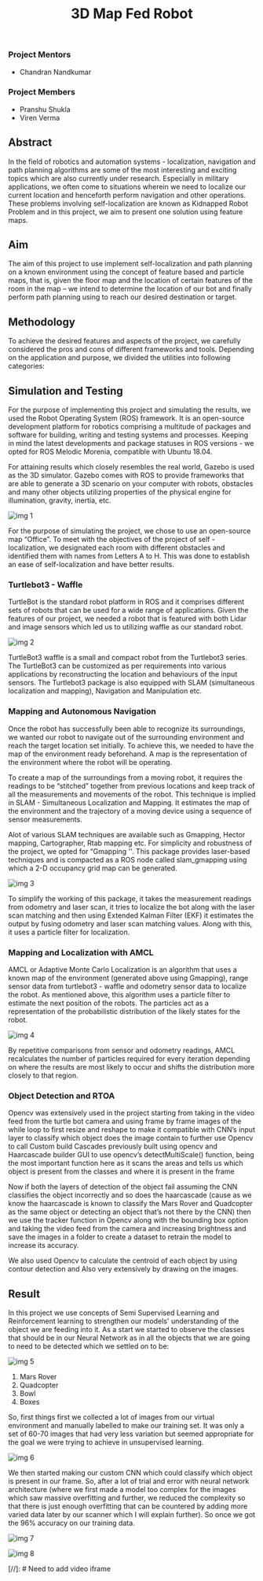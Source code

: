 ﻿---
layout: post
title: "3D Map Fed Robot"
description: "Simplifying Self-Localization with Feature Based Mapping"
categories: piston
thumbnail: "3d-map-robot.png"
---

### Project Mentors

- Chandran Nandkumar

### Project Members

- Pranshu Shukla
- Viren Verma

## Abstract

In the field of robotics and automation systems - localization, navigation and path planning algorithms are some of the most interesting and exciting topics which are also currently under research. Especially in military applications, we often come to situations wherein we need to localize our current location and henceforth perform navigation and other operations. These problems involving self-localization are known as Kidnapped Robot Problem and in this project, we aim to present one solution using feature maps.

## Aim

The aim of this project to use implement self-localization and path planning on a known environment using the concept of feature based and particle maps, that is, given the floor map and the location of certain features of the room in the map – we intend to determine the location of our bot and finally perform path planning using to reach our desired destination or target.

## Methodology

To achieve the desired features and aspects of the project, we carefully considered the pros and cons of different frameworks and tools. Depending on the application and purpose, we divided the utilities into following categories:

## Simulation and Testing

For the purpose of implementing this project and simulating the results, we used the Robot Operating System (ROS) framework. It is an open-source development platform for robotics comprising a multitude of packages and software for building, writing and testing systems and processes. Keeping in mind the latest developments and package statuses in ROS versions - we opted for ROS Melodic Morenia, compatible with Ubuntu 18.04.

For attaining results which closely resembles the real world, Gazebo is used as the 3D simulator. Gazebo comes with ROS to provide frameworks that are able to generate a 3D scenario on your computer with robots, obstacles and many other objects utilizing properties of the physical engine for illumination, gravity, inertia, etc.

![img 1](/virtual-expo/assets/img/piston/3DBOT_blog_1.png)  

For the purpose of simulating the project, we chose to use an open-source map “Office”. To meet with the objectives of the project of self - localization, we designated each room with different obstacles and identified them with names from Letters A to H. This was done to establish an ease of self-localization and have better results.

### Turtlebot3 - Waffle

TurtleBot is the standard robot platform in ROS and it comprises different sets of robots that can be used for a wide range of applications. Given the features of our project, we needed a robot that is featured with both Lidar and image sensors which led us to utilizing waffle as our standard robot.

![img 2](/virtual-expo/assets/img/piston/3DBOT_blog_2.png)

TurtleBot3 waffle is a small and compact robot from the Turtlebot3 series. The TurtleBot3 can be customized as per requirements into various applications by reconstructing the location and behaviours of the input sensors. The Turtlebot3 package is also equipped with SLAM (simultaneous localization and mapping), Navigation and Manipulation etc.

### Mapping and Autonomous Navigation

Once the robot has successfully been able to recognize its surroundings, we wanted our robot to navigate out of the surrounding environment and reach the target location set initially. To achieve this, we needed to have the map of the environment ready beforehand. A map is the representation of the environment where the robot will be operating.

To create a map of the surroundings from a moving robot, it requires the readings to be “stitched” together from previous locations and keep track of all the measurements and movements of the robot. This technique is implied in SLAM - Simultaneous Localization and Mapping. It estimates the map of the environment and the trajectory of a moving device using a sequence of sensor measurements.

Alot of various SLAM techniques are available such as Gmapping, Hector mapping, Cartographer, Rtab mapping etc. For simplicity and robustness of the project, we opted for “Gmapping ''. This package provides laser-based techniques and is compacted as a ROS node called slam_gmapping using which a 2-D occupancy grid map can be generated.

![img 3](/virtual-expo/assets/img/piston/3DBOT_blog_3.png)

To simplify the working of this package, it takes the measurement readings from odometry and laser scan, it tries to localize the bot along with the laser scan matching and then using Extended Kalman Filter (EKF) it estimates the output by fusing odometry and laser scan matching values. Along with this, it uses a particle filter for localization.

### Mapping and Localization with AMCL

AMCL or Adaptive Monte Carlo Localization is an algorithm that uses a known map of the environment (generated above using Gmapping), range sensor data from turtlebot3 - waffle and odometry sensor data to localize the robot. As mentioned above, this algorithm uses a particle filter to estimate the next position of the robots. The particles act as a representation of the probabilistic distribution of the likely states for the robot.

![img 4](/virtual-expo/assets/img/piston/3DBOT_blog_4.png)

By repetitive comparisons from sensor and odometry readings, AMCL recalculates the number of particles required for every iteration depending on where the results are most likely to occur and shifts the distribution more closely to that region.

### Object Detection and RTOA

Opencv was extensively used in the project starting from taking in the video feed from the turtle bot camera and using frame by frame images of the while loop to first resize and reshape to make it compatible with CNN’s input layer to classify which object does the image contain to further use Opencv to call Custom build Cascades previously built using opencv and Haarcascade builder GUI to use opencv’s detectMultiScale() function, being the most important function here as it scans the areas and tells us which object is present from the classes and where it is present in the frame

Now if both the layers of detection of the object fail assuming the CNN classifies the object incorrectly and so does the haarcascade (cause as we know the haarcascade is known to classify the Mars Rover and Quadcopter as the same object or detecting an object that’s not there by the CNN) then we use the tracker function in Opencv along with the bounding box option and taking the video feed from the camera and increasing brightness and save the images in a folder to create a dataset to retrain the model to increase its accuracy.

We also used Opencv to calculate the centroid of each object by using contour detection and Also very extensively by drawing on the images.

## Result

In this project we use concepts of Semi Supervised Learning and Reinforcement learning to strengthen our models' understanding of the object we are feeding into it. As a start we started to observe the classes that should be in our Neural Network as in all the objects that we are going to need to be detected which we settled on to be:

![img 5](/virtual-expo/assets/img/piston/3DBOT_blog_5.png)

1. Mars Rover
2. Quadcopter
3. Bowl
4. Boxes

So, first things first we collected a lot of images from our virtual environment and manually labelled to make our training set. It was only a set of 60-70 images that had very less variation but seemed appropriate for the goal we were trying to achieve in unsupervised learning.

![img 6](/virtual-expo/assets/img/piston/3DBOT_blog_6.png)

We then started making our custom CNN which could classify which object is present in our frame. So, after a lot of trial and error with neural network architecture (where we first made a model too complex for the images which saw massive overfitting and further, we reduced the complexity so that there is just enough overfitting that can be countered by adding more varied data later by our scanner which I will explain further). So once we got the 96% accuracy on our training data.

![img 7](/virtual-expo/assets/img/piston/3DBOT_blog_7.png)

![img 8](/virtual-expo/assets/img/piston/3DBOT_blog_8.png)

[//]: # Need to add video iframe
